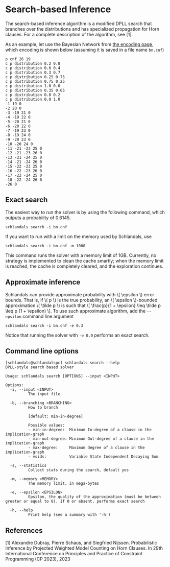 # Search-based Inference

The search-based inference algorithm is a modified DPLL search that branches over the distributions and has specialized propagation for Horn clauses. For a complete description of the algorithm, see [1].

As an example, let use the Bayesian Network from [the encoding page](../modelization/bn.md), which encoding is shown below (assuming it is saved in a file name `bn.cnf`)
```
p cnf 26 19
c p distribution 0.2 0.8
c p distribution 0.6 0.4
c p distribution 0.3 0.7
c p distribution 0.25 0.75
c p distribution 0.75 0.25
c p distribution 1.0 0.0
c p distribution 0.35 0.65
c p distribution 0.8 0.2
c p distribution 0.0 1.0
-1 19 0
-2 20 0
-3 -19 21 0
-4 -19 22 0
-5 -20 21 0
-6 -20 22 0
-7 -19 23 0
-8 -19 24 0
-9 -20 23 0
-10 -20 24 0
-11 -21 -23 25 0
-12 -21 -23 26 0
-13 -21 -24 25 0
-14 -21 -24 26 0
-15 -22 -23 25 0
-16 -22 -23 26 0
-17 -22 -24 25 0
-18 -22 -24 26 0
-26 0
```


## Exact search

The easiest way to run the solver is by using the following command, which outputs a probability of 0.6145.
```
schlandals search -i bn.cnf
```

If you want to run with a limit on the memory used by Schlandals, use
```
schlandals search -i bn.cnf -m 1000
```
This command runs the solver with a memory limit of 1GB. Currently, no strategy is implemented to clean the cache smartly; when the memory limit is reached, the cache is completely cleared, and the exploration continues.

## Approximate inference
Schlandals can provide approximate probability with \\( \epsilon \\) error bounds. That is, if \\( p \\) is the true probability, an \\( \epsilon \\)-bounded approximation \\( \tilde p \\) is such that \\[ \frac{p}{1 + \epsilon} \leq \tilde p \leq p (1 + \epsilon) \\].
To use such approximate algorithm, add the `--epsilon` command line argument
```
schlandals search -i bn.cnf -e 0.3
```
Notice that running the solver with `-e 0.0` performs an exact search.

## Command line options

```
[schlandals@schlandalspc] schlandals search --help
DPLL-style search based solver

Usage: schlandals search [OPTIONS] --input <INPUT>

Options:
  -i, --input <INPUT>
          The input file

  -b, --branching <BRANCHING>
          How to branch
          
          [default: min-in-degree]

          Possible values:
          - min-in-degree:  Minimum In-degree of a clause in the implication-graph
          - min-out-degree: Minimum Out-degree of a clause in the implication-graph
          - max-degree:     Maximum degree of a clause in the implication-graph
          - vsids:          Variable State Independent Decaying Sum

  -s, --statistics
          Collect stats during the search, default yes

  -m, --memory <MEMORY>
          The memory limit, in mega-bytes

  -e, --epsilon <EPSILON>
          Epsilon, the quality of the approximation (must be between greater or equal to 0). If 0 or absent, performs exact search

  -h, --help
          Print help (see a summary with '-h')
```

## References

[1] Alexandre Dubray, Pierre Schaus, and Siegfried Nijssen. Probabilistic Inference by Projected Weighted Model Counting on Horn Clauses. In 29th International Conference on Principles and Practice of Constraint Programming (CP 2023), 2023
